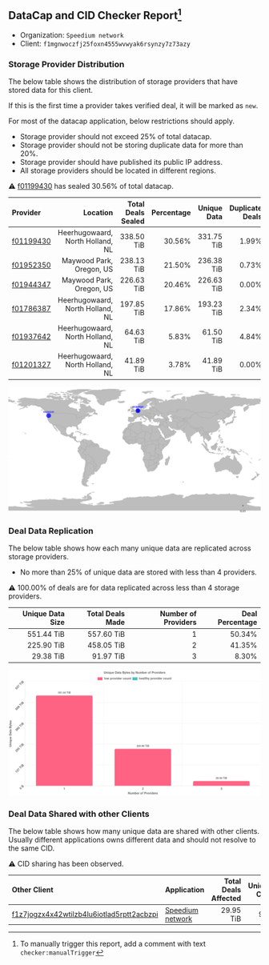 ## DataCap and CID Checker Report[^1]
 - Organization: `Speedium network`
 - Client: `f1mgnwoczfj25foxn4555wvwyak6rsynzy7z73azy`
### Storage Provider Distribution
The below table shows the distribution of storage providers that have stored data for this client.

If this is the first time a provider takes verified deal, it will be marked as `new`.

For most of the datacap application, below restrictions should apply.
 - Storage provider should not exceed 25% of total datacap.
 - Storage provider should not be storing duplicate data for more than 20%.
 - Storage provider should have published its public IP address.
 - All storage providers should be located in different regions.

⚠️ [f01199430](https://filfox.info/en/address/f01199430) has sealed 30.56% of total datacap.

| Provider                                              |                         Location | Total Deals Sealed | Percentage | Unique Data | Duplicate Deals |
| :---------------------------------------------------- | -------------------------------: | -----------------: | ---------: | ----------: | --------------: |
| [f01199430](https://filfox.info/en/address/f01199430) | Heerhugowaard, North Holland, NL |         338.50 TiB |     30.56% |  331.75 TiB |           1.99% |
| [f01952350](https://filfox.info/en/address/f01952350) |         Maywood Park, Oregon, US |         238.13 TiB |     21.50% |  236.38 TiB |           0.73% |
| [f01944347](https://filfox.info/en/address/f01944347) |         Maywood Park, Oregon, US |         226.63 TiB |     20.46% |  226.63 TiB |           0.00% |
| [f01786387](https://filfox.info/en/address/f01786387) | Heerhugowaard, North Holland, NL |         197.85 TiB |     17.86% |  193.23 TiB |           2.34% |
| [f01937642](https://filfox.info/en/address/f01937642) | Heerhugowaard, North Holland, NL |          64.63 TiB |      5.83% |   61.50 TiB |           4.84% |
| [f01201327](https://filfox.info/en/address/f01201327) | Heerhugowaard, North Holland, NL |          41.89 TiB |      3.78% |   41.89 TiB |           0.00% |

![Provider Distribution](https://raw.githubusercontent.com/data-preservation-programs/filplus-checker-assets/main/filecoin-project/filecoin-plus-large-datasets/issues/488/1671097225081.png)
### Deal Data Replication
The below table shows how each many unique data are replicated across storage providers.
- No more than 25% of unique data are stored with less than 4 providers.

⚠️ 100.00% of deals are for data replicated across less than 4 storage providers.

| Unique Data Size | Total Deals Made | Number of Providers | Deal Percentage |
| ---------------: | ---------------: | ------------------: | --------------: |
|       551.44 TiB |       557.60 TiB |                   1 |          50.34% |
|       225.90 TiB |       458.05 TiB |                   2 |          41.35% |
|        29.38 TiB |        91.97 TiB |                   3 |           8.30% |

![Replication Distribution](https://raw.githubusercontent.com/data-preservation-programs/filplus-checker-assets/main/filecoin-project/filecoin-plus-large-datasets/issues/488/1671097225671.png)
### Deal Data Shared with other Clients
The below table shows how many unique data are shared with other clients.
Usually different applications owns different data and should not resolve to the same CID.

⚠️ CID sharing has been observed.

| Other Client                                                                                                          | Application                                                                                     | Total Deals Affected | Unique CIDs |        Verifier |
| :-------------------------------------------------------------------------------------------------------------------- | :---------------------------------------------------------------------------------------------- | -------------------: | ----------: | --------------: |
| [f1z7jogzx4x42wtilzb4lu6iotlad5rptt2acbzpi](https://filfox.info/en/address/f1z7jogzx4x42wtilzb4lu6iotlad5rptt2acbzpi) | [Speedium network](https://github.com/filecoin-project/filecoin-plus-large-datasets/issues/339) |            29.95 TiB |         909 | LDN v3 multisig |

[^1]: To manually trigger this report, add a comment with text `checker:manualTrigger`
